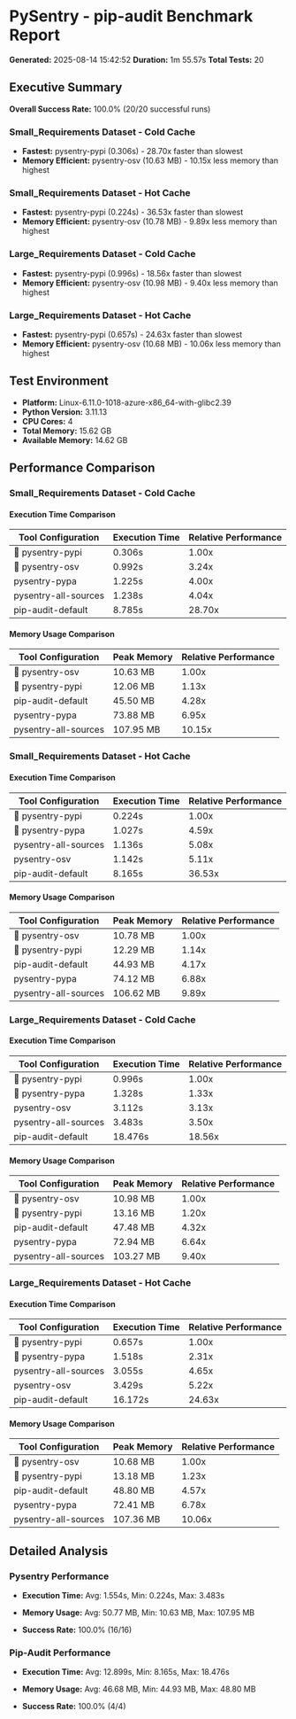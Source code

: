 # PySentry - pip-audit Benchmark Report

**Generated:** 2025-08-14 15:42:52
**Duration:** 1m 55.57s
**Total Tests:** 20

## Executive Summary

**Overall Success Rate:** 100.0% (20/20 successful runs)

### Small_Requirements Dataset - Cold Cache
- **Fastest:** pysentry-pypi (0.306s) - 28.70x faster than slowest
- **Memory Efficient:** pysentry-osv (10.63 MB) - 10.15x less memory than highest

### Small_Requirements Dataset - Hot Cache
- **Fastest:** pysentry-pypi (0.224s) - 36.53x faster than slowest
- **Memory Efficient:** pysentry-osv (10.78 MB) - 9.89x less memory than highest

### Large_Requirements Dataset - Cold Cache
- **Fastest:** pysentry-pypi (0.996s) - 18.56x faster than slowest
- **Memory Efficient:** pysentry-osv (10.98 MB) - 9.40x less memory than highest

### Large_Requirements Dataset - Hot Cache
- **Fastest:** pysentry-pypi (0.657s) - 24.63x faster than slowest
- **Memory Efficient:** pysentry-osv (10.68 MB) - 10.06x less memory than highest

## Test Environment

- **Platform:** Linux-6.11.0-1018-azure-x86_64-with-glibc2.39
- **Python Version:** 3.11.13
- **CPU Cores:** 4
- **Total Memory:** 15.62 GB
- **Available Memory:** 14.62 GB

## Performance Comparison

### Small_Requirements Dataset - Cold Cache

#### Execution Time Comparison

| Tool Configuration | Execution Time | Relative Performance |
|---------------------|---------------------|---------------------|
| 🥇 pysentry-pypi | 0.306s | 1.00x |
| 🥈 pysentry-osv | 0.992s | 3.24x |
|  pysentry-pypa | 1.225s | 4.00x |
|  pysentry-all-sources | 1.238s | 4.04x |
|  pip-audit-default | 8.785s | 28.70x |

#### Memory Usage Comparison

| Tool Configuration | Peak Memory | Relative Performance |
|---------------------|---------------------|---------------------|
| 🥇 pysentry-osv | 10.63 MB | 1.00x |
| 🥈 pysentry-pypi | 12.06 MB | 1.13x |
|  pip-audit-default | 45.50 MB | 4.28x |
|  pysentry-pypa | 73.88 MB | 6.95x |
|  pysentry-all-sources | 107.95 MB | 10.15x |

### Small_Requirements Dataset - Hot Cache

#### Execution Time Comparison

| Tool Configuration | Execution Time | Relative Performance |
|---------------------|---------------------|---------------------|
| 🥇 pysentry-pypi | 0.224s | 1.00x |
| 🥈 pysentry-pypa | 1.027s | 4.59x |
|  pysentry-all-sources | 1.136s | 5.08x |
|  pysentry-osv | 1.142s | 5.11x |
|  pip-audit-default | 8.165s | 36.53x |

#### Memory Usage Comparison

| Tool Configuration | Peak Memory | Relative Performance |
|---------------------|---------------------|---------------------|
| 🥇 pysentry-osv | 10.78 MB | 1.00x |
| 🥈 pysentry-pypi | 12.29 MB | 1.14x |
|  pip-audit-default | 44.93 MB | 4.17x |
|  pysentry-pypa | 74.12 MB | 6.88x |
|  pysentry-all-sources | 106.62 MB | 9.89x |

### Large_Requirements Dataset - Cold Cache

#### Execution Time Comparison

| Tool Configuration | Execution Time | Relative Performance |
|---------------------|---------------------|---------------------|
| 🥇 pysentry-pypi | 0.996s | 1.00x |
| 🥈 pysentry-pypa | 1.328s | 1.33x |
|  pysentry-osv | 3.112s | 3.13x |
|  pysentry-all-sources | 3.483s | 3.50x |
|  pip-audit-default | 18.476s | 18.56x |

#### Memory Usage Comparison

| Tool Configuration | Peak Memory | Relative Performance |
|---------------------|---------------------|---------------------|
| 🥇 pysentry-osv | 10.98 MB | 1.00x |
| 🥈 pysentry-pypi | 13.16 MB | 1.20x |
|  pip-audit-default | 47.48 MB | 4.32x |
|  pysentry-pypa | 72.94 MB | 6.64x |
|  pysentry-all-sources | 103.27 MB | 9.40x |

### Large_Requirements Dataset - Hot Cache

#### Execution Time Comparison

| Tool Configuration | Execution Time | Relative Performance |
|---------------------|---------------------|---------------------|
| 🥇 pysentry-pypi | 0.657s | 1.00x |
| 🥈 pysentry-pypa | 1.518s | 2.31x |
|  pysentry-all-sources | 3.055s | 4.65x |
|  pysentry-osv | 3.429s | 5.22x |
|  pip-audit-default | 16.172s | 24.63x |

#### Memory Usage Comparison

| Tool Configuration | Peak Memory | Relative Performance |
|---------------------|---------------------|---------------------|
| 🥇 pysentry-osv | 10.68 MB | 1.00x |
| 🥈 pysentry-pypi | 13.18 MB | 1.23x |
|  pip-audit-default | 48.80 MB | 4.57x |
|  pysentry-pypa | 72.41 MB | 6.78x |
|  pysentry-all-sources | 107.36 MB | 10.06x |

## Detailed Analysis

### Pysentry Performance

- **Execution Time:** Avg: 1.554s, Min: 0.224s, Max: 3.483s

- **Memory Usage:** Avg: 50.77 MB, Min: 10.63 MB, Max: 107.95 MB

- **Success Rate:** 100.0% (16/16)

### Pip-Audit Performance

- **Execution Time:** Avg: 12.899s, Min: 8.165s, Max: 18.476s

- **Memory Usage:** Avg: 46.68 MB, Min: 44.93 MB, Max: 48.80 MB

- **Success Rate:** 100.0% (4/4)